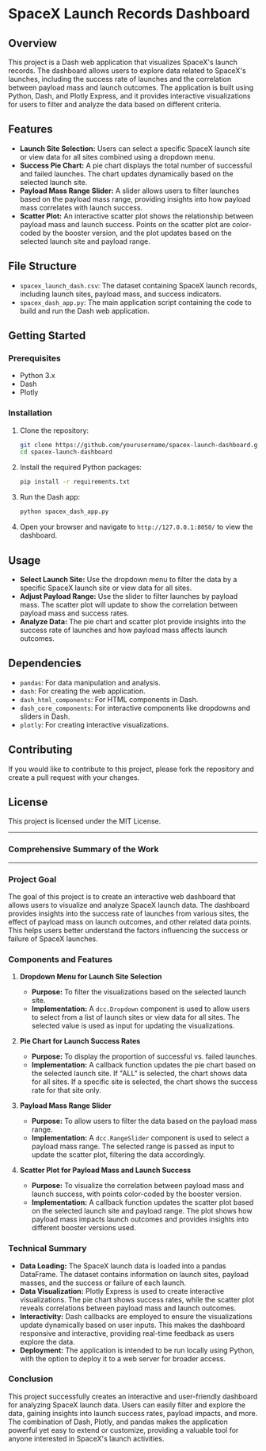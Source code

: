 # SpaceX Launch Records Dashboard

## Overview

This project is a Dash web application that visualizes SpaceX's launch records. The dashboard allows users to explore data related to SpaceX's launches, including the success rate of launches and the correlation between payload mass and launch outcomes. The application is built using Python, Dash, and Plotly Express, and it provides interactive visualizations for users to filter and analyze the data based on different criteria.

## Features

- **Launch Site Selection:** Users can select a specific SpaceX launch site or view data for all sites combined using a dropdown menu.
- **Success Pie Chart:** A pie chart displays the total number of successful and failed launches. The chart updates dynamically based on the selected launch site.
- **Payload Mass Range Slider:** A slider allows users to filter launches based on the payload mass range, providing insights into how payload mass correlates with launch success.
- **Scatter Plot:** An interactive scatter plot shows the relationship between payload mass and launch success. Points on the scatter plot are color-coded by the booster version, and the plot updates based on the selected launch site and payload range.

## File Structure

- `spacex_launch_dash.csv`: The dataset containing SpaceX launch records, including launch sites, payload mass, and success indicators.
- `spacex_dash_app.py`: The main application script containing the code to build and run the Dash web application.

## Getting Started

### Prerequisites

- Python 3.x
- Dash
- Plotly

### Installation

1. Clone the repository:

    ```bash
    git clone https://github.com/yourusername/spacex-launch-dashboard.git
    cd spacex-launch-dashboard
    ```

2. Install the required Python packages:

    ```bash
    pip install -r requirements.txt
    ```

3. Run the Dash app:

    ```bash
    python spacex_dash_app.py
    ```

4. Open your browser and navigate to `http://127.0.0.1:8050/` to view the dashboard.

## Usage

- **Select Launch Site:** Use the dropdown menu to filter the data by a specific SpaceX launch site or view data for all sites.
- **Adjust Payload Range:** Use the slider to filter launches by payload mass. The scatter plot will update to show the correlation between payload mass and success rates.
- **Analyze Data:** The pie chart and scatter plot provide insights into the success rate of launches and how payload mass affects launch outcomes.

## Dependencies

- `pandas`: For data manipulation and analysis.
- `dash`: For creating the web application.
- `dash_html_components`: For HTML components in Dash.
- `dash_core_components`: For interactive components like dropdowns and sliders in Dash.
- `plotly`: For creating interactive visualizations.

## Contributing

If you would like to contribute to this project, please fork the repository and create a pull request with your changes.

## License

This project is licensed under the MIT License.

---

### **Comprehensive Summary of the Work**

---

### **Project Goal**

The goal of this project is to create an interactive web dashboard that allows users to visualize and analyze SpaceX launch data. The dashboard provides insights into the success rate of launches from various sites, the effect of payload mass on launch outcomes, and other related data points. This helps users better understand the factors influencing the success or failure of SpaceX launches.

### **Components and Features**

1. **Dropdown Menu for Launch Site Selection**
   - **Purpose:** To filter the visualizations based on the selected launch site.
   - **Implementation:** A `dcc.Dropdown` component is used to allow users to select from a list of launch sites or view data for all sites. The selected value is used as input for updating the visualizations.

2. **Pie Chart for Launch Success Rates**
   - **Purpose:** To display the proportion of successful vs. failed launches.
   - **Implementation:** A callback function updates the pie chart based on the selected launch site. If "ALL" is selected, the chart shows data for all sites. If a specific site is selected, the chart shows the success rate for that site only.

3. **Payload Mass Range Slider**
   - **Purpose:** To allow users to filter the data based on the payload mass range.
   - **Implementation:** A `dcc.RangeSlider` component is used to select a payload mass range. The selected range is passed as input to update the scatter plot, filtering the data accordingly.

4. **Scatter Plot for Payload Mass and Launch Success**
   - **Purpose:** To visualize the correlation between payload mass and launch success, with points color-coded by the booster version.
   - **Implementation:** A callback function updates the scatter plot based on the selected launch site and payload range. The plot shows how payload mass impacts launch outcomes and provides insights into different booster versions used.

### **Technical Summary**

- **Data Loading:** The SpaceX launch data is loaded into a pandas DataFrame. The dataset contains information on launch sites, payload masses, and the success or failure of each launch.
- **Data Visualization:** Plotly Express is used to create interactive visualizations. The pie chart shows success rates, while the scatter plot reveals correlations between payload mass and launch outcomes.
- **Interactivity:** Dash callbacks are employed to ensure the visualizations update dynamically based on user inputs. This makes the dashboard responsive and interactive, providing real-time feedback as users explore the data.
- **Deployment:** The application is intended to be run locally using Python, with the option to deploy it to a web server for broader access.

### **Conclusion**

This project successfully creates an interactive and user-friendly dashboard for analyzing SpaceX launch data. Users can easily filter and explore the data, gaining insights into launch success rates, payload impacts, and more. The combination of Dash, Plotly, and pandas makes the application powerful yet easy to extend or customize, providing a valuable tool for anyone interested in SpaceX's launch activities.
